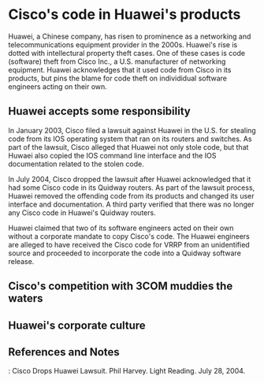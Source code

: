 # Cisco's code in Huawei's products

Huawei, a Chinese company, has risen to prominence as a networking and telecommunications equipment provider in the 2000s.
Huawei's rise is dotted with intellectural property theft cases.
One of these cases is code (software) theft from Cisco Inc., a U.S. manufacturer of networking equipment.
Huawei acknowledges that it used code from Cisco in its products, but pins the blame for code theft on individidual software engineers acting on their own.

## Huawei accepts some responsibility
In January 2003, Cisco filed a lawsuit against Huawei in the U.S. for stealing code from its IOS operating system that ran on its routers and switches.
As part of the lawsuit, Cisco alleged that Huawei not only stole code, but that Huwaei also copied the IOS command line interface and the IOS documentation related to the stolen code.

In July 2004, Cisco dropped the lawsuit after Huawei acknowledged that it had some Cisco code in its Quidway routers.
As part of the lawsuit process, Huawei removed the offending code from its products and changed its user interface and documentation.
A third party verified that there was no longer any Cisco code in Huawei's Quidway routers.

Huawei claimed that two of its software engineers acted on their own without a corporate mandate to copy Cisco's code. 
The Huawei engineers are alleged to have received the Cisco code for VRRP from an unidentified source and proceeded to incorporate the code into a Quidway software release.

## Cisco's competition with 3COM muddies the waters

## Huawei's corporate culture

## References and Notes
: Cisco Drops Huawei Lawsuit. Phil Harvey. Light Reading. July 28, 2004.